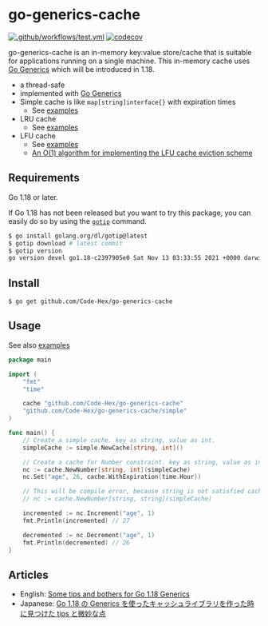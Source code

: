 # go-generics-cache

[![.github/workflows/test.yml](https://github.com/Code-Hex/go-generics-cache/actions/workflows/test.yml/badge.svg)](https://github.com/Code-Hex/go-generics-cache/actions/workflows/test.yml) [![codecov](https://codecov.io/gh/Code-Hex/go-generics-cache/branch/main/graph/badge.svg?token=Wm7UEwgiZu)](https://codecov.io/gh/Code-Hex/go-generics-cache)

go-generics-cache is an in-memory key:value store/cache that is suitable for applications running on a single machine. This in-memory cache uses [Go Generics](https://go.dev/blog/generics-proposal) which will be introduced in 1.18.

- a thread-safe
- implemented with [Go Generics](https://go.dev/blog/generics-proposal)
- Simple cache is like `map[string]interface{}` with expiration times
  - See [examples](https://github.com/Code-Hex/go-generics-cache/blob/main/simple/example_test.go)
- LRU cache
  - See [examples](https://github.com/Code-Hex/go-generics-cache/blob/main/lru/example_test.go)
- LFU cache
  - See [examples](https://github.com/Code-Hex/go-generics-cache/blob/main/lfu/example_test.go)
  - [An O(1) algorithm for implementing the LFU cache eviction scheme](http://dhruvbird.com/lfu.pdf)

## Requirements

Go 1.18 or later.

If Go 1.18 has not been released but you want to try this package, you can easily do so by using the [`gotip`](https://pkg.go.dev/golang.org/dl/gotip) command.

```sh
$ go install golang.org/dl/gotip@latest
$ gotip download # latest commit
$ gotip version
go version devel go1.18-c2397905e0 Sat Nov 13 03:33:55 2021 +0000 darwin/arm64
```

## Install

    $ go get github.com/Code-Hex/go-generics-cache

## Usage

See also [examples](https://github.com/Code-Hex/go-generics-cache/blob/main/example_test.go)

```go
package main

import (
	"fmt"
	"time"

	cache "github.com/Code-Hex/go-generics-cache"
	"github.com/Code-Hex/go-generics-cache/simple"
)

func main() {
	// Create a simple cache. key as string, value as int.
	simpleCache := simple.NewCache[string, int]()

	// Create a cache for Number constraint. key as string, value as int.
	nc := cache.NewNumber[string, int](simpleCache)
	nc.Set("age", 26, cache.WithExpiration(time.Hour))

	// This will be compile error, because string is not satisfied cache.Number constraint.
	// nc := cache.NewNumber[string, string](simpleCache)

	incremented := nc.Increment("age", 1)
	fmt.Println(incremented) // 27

	decremented := nc.Decrement("age", 1)
	fmt.Println(decremented) // 26
}
```

## Articles

- English: [Some tips and bothers for Go 1.18 Generics](https://dev.to/codehex/some-tips-and-bothers-for-go-118-generics-lc7)
- Japanese: [Go 1.18 の Generics を使ったキャッシュライブラリを作った時に見つけた tips と微妙な点](https://zenn.dev/codehex/articles/3e6935ee6d853e)
